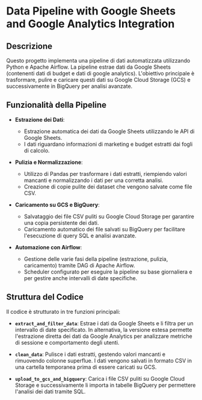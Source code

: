 # **Data Pipeline with Google Sheets and Google Analytics Integration**

## **Descrizione**

Questo progetto implementa una pipeline di dati automatizzata utilizzando Python e Apache Airflow. La pipeline estrae dati da Google Sheets (contenenti dati di budget e dati di google analytics).
L'obiettivo principale è trasformare, pulire e caricare questi dati su Google Cloud Storage (GCS) e successivamente in BigQuery per analisi avanzate.

## **Funzionalità della Pipeline**

- **Estrazione dei Dati**:
  - Estrazione automatica dei dati da Google Sheets utilizzando le API di Google Sheets.
  - I dati riguardano informazioni di marketing e budget estratti dai fogli di calcolo.

- **Pulizia e Normalizzazione**:
  - Utilizzo di Pandas per trasformare i dati estratti, riempiendo valori mancanti e normalizzando i dati per una corretta analisi.
  - Creazione di copie pulite dei dataset che vengono salvate come file CSV.

- **Caricamento su GCS e BigQuery**:
  - Salvataggio dei file CSV puliti su Google Cloud Storage per garantire una copia persistente dei dati.
  - Caricamento automatico dei file salvati su BigQuery per facilitare l'esecuzione di query SQL e analisi avanzate.

- **Automazione con Airflow**:
  - Gestione delle varie fasi della pipeline (estrazione, pulizia, caricamento) tramite DAG di Apache Airflow.
  - Scheduler configurato per eseguire la pipeline su base giornaliera e per gestire anche intervalli di date specifiche.

## **Struttura del Codice**

Il codice è strutturato in tre funzioni principali:

- **`extract_and_filter_data`**: Estrae i dati da Google Sheets e li filtra per un intervallo di date specificato. In alternativa, la versione estesa permette l'estrazione diretta dei dati da Google Analytics per analizzare metriche di sessione e comportamento degli utenti.

- **`clean_data`**: Pulisce i dati estratti, gestendo valori mancanti e rimuovendo colonne superflue. I dati vengono salvati in formato CSV in una cartella temporanea prima di essere caricati su GCS.

- **`upload_to_gcs_and_bigquery`**: Carica i file CSV puliti su Google Cloud Storage e successivamente li importa in tabelle BigQuery per permettere l'analisi dei dati tramite SQL.

